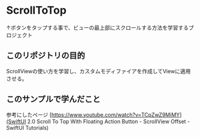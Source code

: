# ScrollToTop
↑ボタンをタップする事で、ビューの最上部にスクロールする方法を学習するプロジェクト

## このリポジトリの目的
ScrollViewの使い方を学習し、カスタムモディファイアを作成してViewに適用させる。

## このサンプルで学んだこと

参考にしたページ
[https://www.youtube.com/watch?v=TCpZwZ9MiMY](SwiftUI 2.0 Scroll To Top With Floating Action Button - ScrollView Offset - SwiftUI Tutorials)
